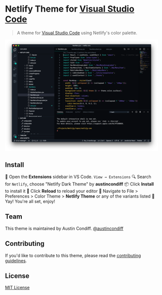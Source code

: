 # Netlify Theme for [Visual Studio Code](http://code.visualstudio.com)

> A theme for [Visual Studio Code](http://code.visualstudio.com) using Netlify's color palette.

![Screenshot](https://raw.githubusercontent.com/austincondiff/netlify-vscode-theme/master/screenshot.png)

## Install

📂 Open the **Extensions** sidebar in VS Code. `View → Extensions`
🔍 Search for `Netlify`, choose "Netlify Dark Theme" by **austincondiff**
📦 Click **Install** to install it
🔄 Click **Reload** to reload your editor
🎨 Navigate to File > Preferences > Color Theme > **Netlify Theme** or any of the variants listed
🎉 Yay! You're all set, enjoy!

## Team

This theme is maintained by Austin Condiff.
[@austincondiff](twitter.com/austincondiff)

## Contributing

If you'd like to contribute to this theme, please read the [contributing guidelines](./.github/CONTRIBUTING.md).

## License

[MIT License](./LICENSE)
